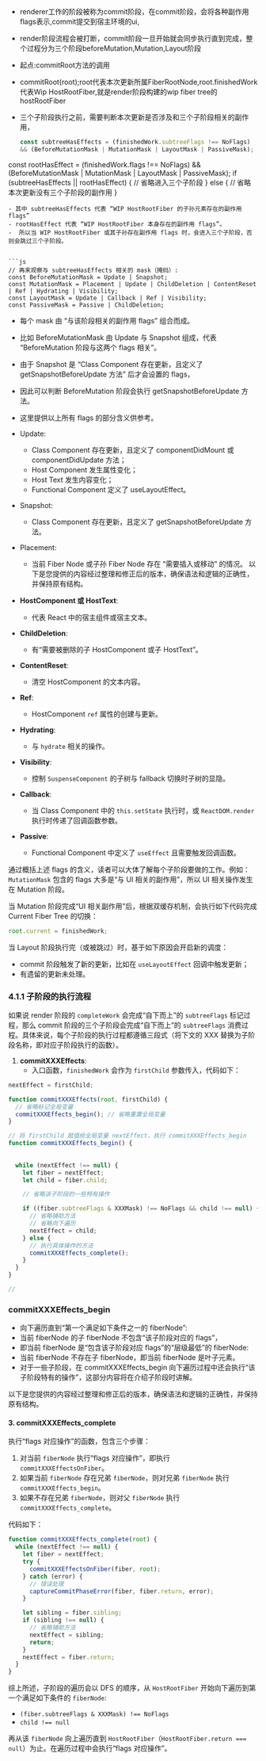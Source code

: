 - renderer工作的阶段被称为commit阶段，在commit阶段，会将各种副作用flags表示,commit提交到宿主环境的ui,
- render阶段流程会被打断，commit阶段一旦开始就会同步执行直到完成，整个过程分为三个阶段beforeMutation,Mutation,Layout阶段
- 起点:commitRoot方法的调用
- commitRoot(root);root代表本次更新所属FiberRootNode,root.finishedWork代表Wip HostRootFiber,就是render阶段构建的wip fiber tree的hostRootFiber
- 三个子阶段执行之前，需要判断本次更新是否涉及和三个子阶段相关的副作用，

  ```js
  const subtreeHasEffects = (finishedWork.subtreeFlags !== NoFlags) 
  && (BeforeMutationMask | MutationMask | LayoutMask | PassiveMask);

const rootHasEffect = (finishedWork.flags !== NoFlags) 
  && (BeforeMutationMask | MutationMask | LayoutMask | PassiveMask);
if (subtreeHasEffects || rootHasEffect) {
  // 省略进入三个子阶段
} else {
  // 省略本次更新没有三个子阶段的副作用
}
```
- 其中 subtreeHasEffects 代表 “WIP HostRootFiber 的子孙元素存在的副作用 flags”
- rootHasEffect 代表 “WIP HostRootFiber 本身存在的副作用 flags”。
-  所以当 WIP HostRootFiber 或其子孙存在副作用 flags 时，会进入三个子阶段，否则会跳过三个子阶段。


```js
// 再来观察与 subtreeHasEffects 相关的 mask（掩码）:
const BeforeMutationMask = Update | Snapshot;
const MutationMask = Placement | Update | ChildDeletion | ContentReset | Ref | Hydrating | Visibility;
const LayoutMask = Update | Callback | Ref | Visibility;
const PassiveMask = Passive | ChildDeletion;
```
- 每个 mask 由 “与该阶段相关的副作用 flags” 组合而成。
- 比如 BeforeMutationMask 由 Update 与 Snapshot 组成，代表 “BeforeMutation 阶段与这两个 flags 相关”。
- 由于 Snapshot 是 “Class Component 存在更新，且定义了 getSnapshotBeforeUpdate 方法” 后才会设置的 flags，
- 因此可以判断 BeforeMutation 阶段会执行 getSnapshotBeforeUpdate 方法。

- 这里提供以上所有 flags 的部分含义供参考。

- Update: 
  - Class Component 存在更新，且定义了 componentDidMount 或 componentDidUpdate 方法；
  - Host Component 发生属性变化；
  - Host Text 发生内容变化；
  - Functional Component 定义了 useLayoutEffect。

- Snapshot: 
  - Class Component 存在更新，且定义了 getSnapshotBeforeUpdate 方法。

- Placement: 
  - 当前 Fiber Node 或子孙 Fiber Node 存在 “需要插入或移动” 的情况。
以下是您提供的内容经过整理和修正后的版本，确保语法和逻辑的正确性，并保持原有结构。


- **HostComponent 或 HostText**: 
  - 代表 React 中的宿主组件或宿主文本。

- **ChildDeletion**: 
  - 有“需要被删除的子 HostComponent 或子 HostText”。

- **ContentReset**: 
  - 清空 HostComponent 的文本内容。

- **Ref**: 
  - HostComponent `ref` 属性的创建与更新。

- **Hydrating**: 
  - 与 `hydrate` 相关的操作。

- **Visibility**: 
  - 控制 `SuspenseComponent` 的子树与 fallback 切换时子树的显隐。

- **Callback**: 
  - 当 Class Component 中的 `this.setState` 执行时，或 `ReactDOM.render` 执行时传递了回调函数参数。

- **Passive**: 
  - Functional Component 中定义了 `useEffect` 且需要触发回调函数。

通过概括上述 flags 的含义，读者可以大体了解每个子阶段要做的工作。例如：`MutationMask` 包含的 flags 大多是“与 UI 相关的副作用”，所以 UI 相关操作发生在 Mutation 阶段。

当 Mutation 阶段完成“UI 相关副作用”后，根据双缓存机制，会执行如下代码完成 Current Fiber Tree 的切换：

```javascript
root.current = finishedWork;
```

当 Layout 阶段执行完（或被跳过）时，基于如下原因会开启新的调度：
- commit 阶段触发了新的更新，比如在 `useLayoutEffect` 回调中触发更新；
- 有遗留的更新未处理。

### 4.1.1 子阶段的执行流程

如果说 render 阶段的 `completeWork` 会完成“自下而上”的 `subtreeFlags` 标记过程，那么 commit 阶段的三个子阶段会完成“自下而上”的 `subtreeFlags` 消费过程。具体来说，每个子阶段的执行过程都遵循三段式（将下文的 XXX 替换为子阶段名称，即对应子阶段执行的函数）。

1. **commitXXXEffects**:
   - 入口函数，`finishedWork` 会作为 `firstChild` 参数传入，代码如下：

```js
nextEffect = firstChild;

function commitXXXEffects(root, firstChild) {
  // 省略标记全局变量
  commitXXXEffects_begin(); // 省略重置全局变量
}

// 将 firstChild 赋值给全局变量 nextEffect，执行 commitXXXEffects_begin
function commitXXXEffects_begin() {
 
  
  while (nextEffect !== null) {
    let fiber = nextEffect;
    let child = fiber.child;

    // 省略该子阶段的一些特有操作

    if ((fiber.subtreeFlags & XXXMask) !== NoFlags && child !== null) {
      // 省略辅助方法
      // 省略向下遍历
      nextEffect = child;
    } else {
      // 执行具体操作的方法
      commitXXXEffects_complete();
    }
  }
}

// 
```
### commitXXXEffects_begin
- 向下遍历直到“第一个满足如下条件之一的 fiberNode”:
- 当前 fiberNode 的子 fiberNode 不包含“该子阶段对应的 flags”，
- 即当前 fiberNode 是“包含该子阶段对应 flags”的“层级最低”的 fiberNode:
- 当前 fiberNode 不存在子 fiberNode，即当前 fiberNode 是叶子元素。
- 对于一些子阶段，在 commitXXXEffects_begin 向下遍历过程中还会执行“该子阶段特有的操作”，这部分内容将在介绍子阶段时讲解。

以下是您提供的内容经过整理和修正后的版本，确保语法和逻辑的正确性，并保持原有结构。


#### 3. commitXXXEffects_complete

执行“flags 对应操作”的函数，包含三个步骤：

1. 对当前 `fiberNode` 执行“flags 对应操作”，即执行 `commitXXXEffectsOnFiber`。
2. 如果当前 `fiberNode` 存在兄弟 `fiberNode`，则对兄弟 `fiberNode` 执行 `commitXXXEffects_begin`。
3. 如果不存在兄弟 `fiberNode`，则对父 `fiberNode` 执行 `commitXXXEffects_complete`。

代码如下：

```javascript
function commitXXXEffects_complete(root) {
  while (nextEffect !== null) {
    let fiber = nextEffect;
    try {
      commitXXXEffectsOnFiber(fiber, root);
    } catch (error) {
      // 错误处理
      captureCommitPhaseError(fiber, fiber.return, error);
    }

    let sibling = fiber.sibling;
    if (sibling !== null) {
      // 省略辅助方法
      nextEffect = sibling;
      return;
    }
    nextEffect = fiber.return;
  }
}
```

综上所述，子阶段的遍历会以 DFS 的顺序，从 `HostRootFiber` 开始向下遍历到第一个满足如下条件的 `fiberNode`:

- `(fiber.subtreeFlags & XXXMask) !== NoFlags` 
- `child !== null`

再从该 `fiberNode` 向上遍历直到 `HostRootFiber`（`HostRootFiber.return === null`）为止。在遍历过程中会执行“flags 对应操作”。


